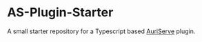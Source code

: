 # AS-Plugin-Starter

A small starter repository for a Typescript based [AuriServe](https://github.com/AuriServe/AuriServe) plugin.
